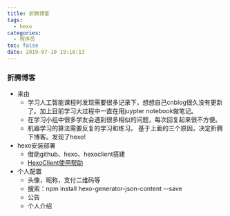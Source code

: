 ```yaml
---
title: 折腾博客
tags:
  - hexo
categories:
  - 程序员
toc: false
date: 2019-07-10 19:18:13
---
```


### 折腾博客
- 来由
	- 学习人工智能课程时发现需要很多记录下，想想自己cnblog很久没有更新了。加上目前学习大过程中一直在用juypter notebook做笔记。
	- 在学习小组中很多学友会遇到很多相似的问题，每次回复起来很不方便。
	- 机器学习的算法需要反复的学习和练习。
基于上面的三个原因，决定折腾下博客。发现了hexo!
- hexo安装部署
	- 借助github、hexo、hexoclient搭建
	- [HexoClient使用帮助](https://www.mspring.org/2018/11/29/HexoClient%E4%BD%BF%E7%94%A8%E5%B8%AE%E5%8A%A9/)
- 个人配置
	- 头像，昵称，支付二维码等
	- 搜索：npm install hexo-generator-json-content --save
	- 公告
	- 个人介绍